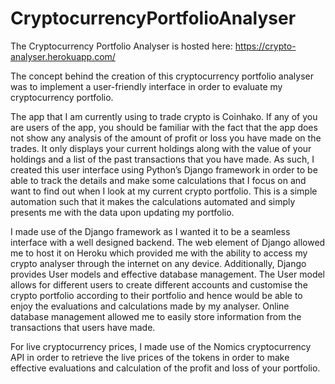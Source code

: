 # CryptocurrencyPortfolioAnalyser

The Cryptocurrency Portfolio Analyser is hosted here: https://crypto-analyser.herokuapp.com/

The concept behind the creation of this cryptocurrency portfolio analyser was to implement a user-friendly interface in order to evaluate my cryptocurrency portfolio. 

The app that I am currently using to trade crypto is Coinhako. If any of you are users of the app, you should be familiar with the fact that the app does not show any analysis of the amount of profit or loss you have made on the trades. It only displays your current holdings along with the value of your holdings and a list of the past transactions that you have made. As such, I created this user interface using Python’s Django framework in order to be able to track the details and make some calculations that I focus on and want to find out when I look at my current crypto portfolio. This is a simple automation such that it makes the calculations automated and simply presents me with the data upon updating my portfolio.

I made use of the Django framework as I wanted it to be a seamless interface with a well designed backend. The web element of Django allowed me to host it on Heroku which provided me with the ability to access my crypto analyser through the internet on any device. Additionally, Django provides User models and effective database management. The User model allows for different users to create different accounts and customise the crypto portfolio according to their portfolio and hence would be able to enjoy the evaluations and calculations made by my analyser. Online database management allowed me to easily store information from the transactions that users have made.

For live cryptocurrency prices, I made use of the Nomics cryptocurrency API in order to retrieve the live prices of the tokens in order to make effective evaluations and calculation of the profit and loss of your portfolio.
